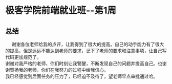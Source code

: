 # 极客学院前端就业班--第1周
## 总结
&nbsp; &nbsp; &nbsp;谢谢各位老师给我的点评，让我得到了很大的提高。自己的动手能力有了很大的提高，但是远远不能达到老师的要求，记下了老师的要求和注意事项，让自己写代码更加规范了。    <br/> 
谢谢对我严格的老师，你们时刻让我警醒，不断发现自己的问题并提高自己。也谢谢赞扬我的老师，你们在我努力的过程中给我信心。    <br/> 
我已经感觉到后面任务的压力了，已经迫不及待了，望老师早点审批通过哈。